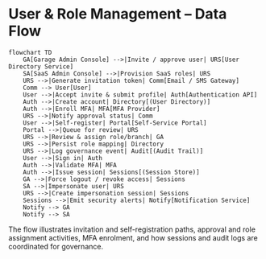 # User & Role Management – Data Flow

```mermaid
flowchart TD
    GA[Garage Admin Console] -->|Invite / approve user| URS[User Directory Service]
    SA[SaaS Admin Console] -->|Provision SaaS roles| URS
    URS -->|Generate invitation token| Comm[Email / SMS Gateway]
    Comm --> User[User]
    User -->|Accept invite & submit profile| Auth[Authentication API]
    Auth -->|Create account| Directory[(User Directory)]
    Auth -->|Enroll MFA| MFA[MFA Provider]
    URS -->|Notify approval status| Comm
    User -->|Self-register| Portal[Self-Service Portal]
    Portal -->|Queue for review| URS
    URS -->|Review & assign role/branch| GA
    URS -->|Persist role mapping| Directory
    URS -->|Log governance event| Audit[(Audit Trail)]
    User -->|Sign in| Auth
    Auth -->|Validate MFA| MFA
    Auth -->|Issue session| Sessions[(Session Store)]
    GA -->|Force logout / revoke access| Sessions
    SA -->|Impersonate user| URS
    URS -->|Create impersonation session| Sessions
    Sessions -->|Emit security alerts| Notify[Notification Service]
    Notify --> GA
    Notify --> SA
```

The flow illustrates invitation and self-registration paths, approval and role assignment activities, MFA enrolment, and how sessions and audit logs are coordinated for governance.
